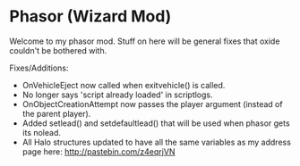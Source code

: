 Phasor (Wizard Mod)
======

Welcome to my phasor mod. Stuff on here will be general fixes that oxide couldn't be bothered with.

Fixes/Additions:
  - OnVehicleEject now called when exitvehicle() is called.
  - No longer says 'script already loaded' in scriptlogs.
  - OnObjectCreationAttempt now passes the player argument (instead of the parent player).
  - Added setlead() and setdefaultlead() that will be used when phasor gets its nolead.
  - All Halo structures updated to have all the same variables as my address page here: http://pastebin.com/z4eqrjVN
